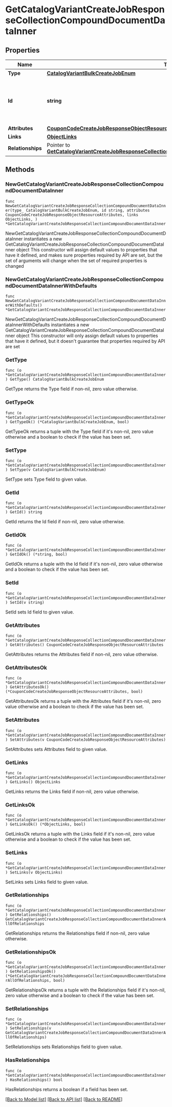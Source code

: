 # GetCatalogVariantCreateJobResponseCollectionCompoundDocumentDataInner

## Properties

Name | Type | Description | Notes
------------ | ------------- | ------------- | -------------
**Type** | [**CatalogVariantBulkCreateJobEnum**](CatalogVariantBulkCreateJobEnum.md) |  | 
**Id** | **string** | Unique identifier for retrieving the job. Generated by Klaviyo. | 
**Attributes** | [**CouponCodeCreateJobResponseObjectResourceAttributes**](CouponCodeCreateJobResponseObjectResourceAttributes.md) |  | 
**Links** | [**ObjectLinks**](ObjectLinks.md) |  | 
**Relationships** | Pointer to [**GetCatalogVariantCreateJobResponseCollectionCompoundDocumentDataInnerAllOfRelationships**](GetCatalogVariantCreateJobResponseCollectionCompoundDocumentDataInnerAllOfRelationships.md) |  | [optional] 

## Methods

### NewGetCatalogVariantCreateJobResponseCollectionCompoundDocumentDataInner

`func NewGetCatalogVariantCreateJobResponseCollectionCompoundDocumentDataInner(type_ CatalogVariantBulkCreateJobEnum, id string, attributes CouponCodeCreateJobResponseObjectResourceAttributes, links ObjectLinks, ) *GetCatalogVariantCreateJobResponseCollectionCompoundDocumentDataInner`

NewGetCatalogVariantCreateJobResponseCollectionCompoundDocumentDataInner instantiates a new GetCatalogVariantCreateJobResponseCollectionCompoundDocumentDataInner object
This constructor will assign default values to properties that have it defined,
and makes sure properties required by API are set, but the set of arguments
will change when the set of required properties is changed

### NewGetCatalogVariantCreateJobResponseCollectionCompoundDocumentDataInnerWithDefaults

`func NewGetCatalogVariantCreateJobResponseCollectionCompoundDocumentDataInnerWithDefaults() *GetCatalogVariantCreateJobResponseCollectionCompoundDocumentDataInner`

NewGetCatalogVariantCreateJobResponseCollectionCompoundDocumentDataInnerWithDefaults instantiates a new GetCatalogVariantCreateJobResponseCollectionCompoundDocumentDataInner object
This constructor will only assign default values to properties that have it defined,
but it doesn't guarantee that properties required by API are set

### GetType

`func (o *GetCatalogVariantCreateJobResponseCollectionCompoundDocumentDataInner) GetType() CatalogVariantBulkCreateJobEnum`

GetType returns the Type field if non-nil, zero value otherwise.

### GetTypeOk

`func (o *GetCatalogVariantCreateJobResponseCollectionCompoundDocumentDataInner) GetTypeOk() (*CatalogVariantBulkCreateJobEnum, bool)`

GetTypeOk returns a tuple with the Type field if it's non-nil, zero value otherwise
and a boolean to check if the value has been set.

### SetType

`func (o *GetCatalogVariantCreateJobResponseCollectionCompoundDocumentDataInner) SetType(v CatalogVariantBulkCreateJobEnum)`

SetType sets Type field to given value.


### GetId

`func (o *GetCatalogVariantCreateJobResponseCollectionCompoundDocumentDataInner) GetId() string`

GetId returns the Id field if non-nil, zero value otherwise.

### GetIdOk

`func (o *GetCatalogVariantCreateJobResponseCollectionCompoundDocumentDataInner) GetIdOk() (*string, bool)`

GetIdOk returns a tuple with the Id field if it's non-nil, zero value otherwise
and a boolean to check if the value has been set.

### SetId

`func (o *GetCatalogVariantCreateJobResponseCollectionCompoundDocumentDataInner) SetId(v string)`

SetId sets Id field to given value.


### GetAttributes

`func (o *GetCatalogVariantCreateJobResponseCollectionCompoundDocumentDataInner) GetAttributes() CouponCodeCreateJobResponseObjectResourceAttributes`

GetAttributes returns the Attributes field if non-nil, zero value otherwise.

### GetAttributesOk

`func (o *GetCatalogVariantCreateJobResponseCollectionCompoundDocumentDataInner) GetAttributesOk() (*CouponCodeCreateJobResponseObjectResourceAttributes, bool)`

GetAttributesOk returns a tuple with the Attributes field if it's non-nil, zero value otherwise
and a boolean to check if the value has been set.

### SetAttributes

`func (o *GetCatalogVariantCreateJobResponseCollectionCompoundDocumentDataInner) SetAttributes(v CouponCodeCreateJobResponseObjectResourceAttributes)`

SetAttributes sets Attributes field to given value.


### GetLinks

`func (o *GetCatalogVariantCreateJobResponseCollectionCompoundDocumentDataInner) GetLinks() ObjectLinks`

GetLinks returns the Links field if non-nil, zero value otherwise.

### GetLinksOk

`func (o *GetCatalogVariantCreateJobResponseCollectionCompoundDocumentDataInner) GetLinksOk() (*ObjectLinks, bool)`

GetLinksOk returns a tuple with the Links field if it's non-nil, zero value otherwise
and a boolean to check if the value has been set.

### SetLinks

`func (o *GetCatalogVariantCreateJobResponseCollectionCompoundDocumentDataInner) SetLinks(v ObjectLinks)`

SetLinks sets Links field to given value.


### GetRelationships

`func (o *GetCatalogVariantCreateJobResponseCollectionCompoundDocumentDataInner) GetRelationships() GetCatalogVariantCreateJobResponseCollectionCompoundDocumentDataInnerAllOfRelationships`

GetRelationships returns the Relationships field if non-nil, zero value otherwise.

### GetRelationshipsOk

`func (o *GetCatalogVariantCreateJobResponseCollectionCompoundDocumentDataInner) GetRelationshipsOk() (*GetCatalogVariantCreateJobResponseCollectionCompoundDocumentDataInnerAllOfRelationships, bool)`

GetRelationshipsOk returns a tuple with the Relationships field if it's non-nil, zero value otherwise
and a boolean to check if the value has been set.

### SetRelationships

`func (o *GetCatalogVariantCreateJobResponseCollectionCompoundDocumentDataInner) SetRelationships(v GetCatalogVariantCreateJobResponseCollectionCompoundDocumentDataInnerAllOfRelationships)`

SetRelationships sets Relationships field to given value.

### HasRelationships

`func (o *GetCatalogVariantCreateJobResponseCollectionCompoundDocumentDataInner) HasRelationships() bool`

HasRelationships returns a boolean if a field has been set.


[[Back to Model list]](../README.md#documentation-for-models) [[Back to API list]](../README.md#documentation-for-api-endpoints) [[Back to README]](../README.md)


